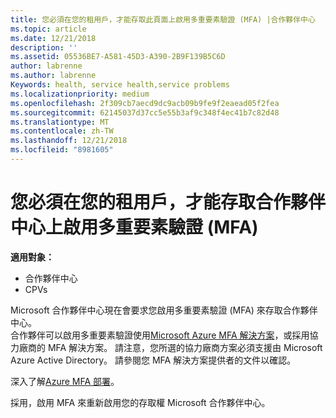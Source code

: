 ```yaml
---
title: 您必須在您的租用戶，才能存取此頁面上啟用多重要素驗證 (MFA) |合作夥伴中心
ms.topic: article
ms.date: 12/21/2018
description: ''
ms.assetid: 05536BE7-A581-45D3-A390-2B9F139B5C6D
author: labrenne
ms.author: labrenne
Keywords: health, service health,service problems
ms.localizationpriority: medium
ms.openlocfilehash: 2f309cb7aecd9dc9acb09b9fe9f2eaead05f2fea
ms.sourcegitcommit: 62145037d37cc5e55b3af9c348f4ec41b7c82d48
ms.translationtype: MT
ms.contentlocale: zh-TW
ms.lasthandoff: 12/21/2018
ms.locfileid: "8981605"
---
```

# <a name="you-must-enable-multi-factor-authentication-mfa-on-your-tenant-to-gain-access-to-partner-center"></a>您必須在您的租用戶，才能存取合作夥伴中心上啟用多重要素驗證 (MFA)

**適用對象：**

- 合作夥伴中心
- CPVs

Microsoft 合作夥伴中心現在會要求您啟用多重要素驗證 (MFA) 來存取合作夥伴中心。  
合作夥伴可以啟用多重要素驗證使用[Microsoft Azure MFA 解決方案](https://docs.microsoft.com/en-us/azure/active-directory/authentication/concept-mfa-howitworks)，或採用協力廠商的 MFA 解決方案。 請注意，您所選的協力廠商方案必須支援由 Microsoft Azure Active Directory。 請參閱您 MFA 解決方案提供者的文件以確認。 

深入了解[Azure MFA 部署](https://docs.microsoft.com/en-us/azure/active-directory/authentication/howto-mfa-getstarted)。 
 
採用，啟用 MFA 來重新啟用您的存取權 Microsoft 合作夥伴中心。 